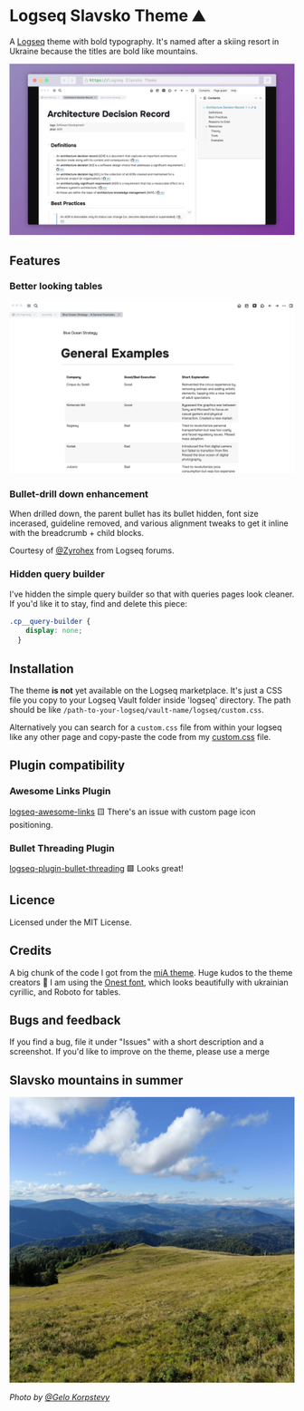 # Logseq Slavsko Theme ⛰️

A [Logseq](https://logseq.com/) theme with bold typography. It's named after a skiing resort in Ukraine because the titles are bold like mountains. 

![logseq-slavsko-theme-screenshot1](./img/logseq-slavsko-theme-screenshot1.png)

## Features

### Better looking tables
![logseq-slavsko-theme-screenshot2-tables](./img/logseq-slavsko-theme-screenshot2-tables.jpg)

### Bullet-drill down enhancement
When drilled down, the parent bullet has its bullet hidden, font size incerased, guideline removed, and various alignment tweaks to get it inline with the breadcrumb + child blocks.

Courtesy of [@Zyrohex](https://discuss.logseq.com/t/style-changes-when-drilling-down-a-block-level/22051) from Logseq forums.

### Hidden query builder
I've hidden the simple query builder so that with queries pages look cleaner. If you'd like it to stay, find and delete this piece:

```css
.cp__query-builder {
    display: none;
  }
```

## Installation

The theme **is not** yet available on the Logseq marketplace. It's just a CSS file you copy to your Logseq Vault folder inside 'logseq' directory. The path should be like `/path-to-your-logseq/vault-name/logseq/custom.css`. 

Alternatively you can search for a `custom.css` file from within your logseq like any other page and copy-paste the code from my [custom.css](custom.css) file.

## Plugin compatibility

### Awesome Links Plugin
[logseq-awesome-links](https://github.com/yoyurec/logseq-awesome-links)
🟨 There's an issue with custom page icon positioning.

### Bullet Threading Plugin
[logseq-plugin-bullet-threading](https://github.com/pengx17/logseq-plugin-bullet-threading)
🟩 Looks great!


## Licence

Licensed under the MIT License.

## Credits

A big chunk of the code I got from the [miA theme](https://github.com/playerofgames/logseq-mia-theme). 
Huge kudos to the theme creators 💛
I am using the [Onest font](https://fonts.google.com/specimen/Onest), which looks beautifully with ukrainian cyrillic, and Roboto for tables.

## Bugs and feedback
If you find a bug, file it under "Issues" with a short description and a screenshot.
If you'd like to improve on the theme, please use a merge

## Slavsko mountains in summer
![slavsko](./img/slavsko.jpeg)

*Photo by [@Gelo Korpstevy](https://www.instagram.com/gelo_korpstevy/)*

